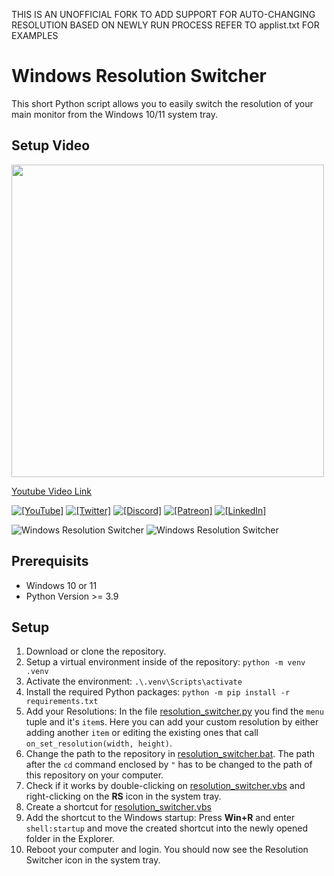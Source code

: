 THIS IS AN UNOFFICIAL FORK TO ADD SUPPORT FOR AUTO-CHANGING RESOLUTION BASED ON NEWLY RUN PROCESS
REFER TO applist.txt FOR EXAMPLES


# Windows Resolution Switcher

This short Python script allows you to easily switch the resolution of your main monitor from the Windows 10/11 system tray.

## Setup Video

<a href="https://youtu.be/Vrg4RhjxztE">
    <img src="./images/youtube_thumbnail.png" width="500"/>
</a>

[Youtube Video Link](https://youtu.be/Vrg4RhjxztE)

[![`[YouTube]`](https://img.shields.io/badge/-k0nze%20builds-ff0000?logo=youtube&logoColor=white)](https://www.youtube.com/channel/UC3_SywgWxpEBIoKawK2E3MA)
[![`[Twitter]`](https://img.shields.io/badge/-@k0nze_-1DA1F2?logo=twitter&logoColor=white)](https://twitter.com/k0nze_)
[![`[Discord]`](https://img.shields.io/discord/713121297407672380.svg?label=&logo=discord&logoColor=ffffff&color=7389D8&labelColor=6A7EC2)](https://discord.k0nze.gg)
[![`[Patreon]`](https://img.shields.io/badge/-Patreon-f96854?logo=patreon&logoColor=white)](https://patreon.com/k0nze)
[![`[LinkedIn]`](https://img.shields.io/badge/LinkedIn-blue?style=flat&logo=linkedin&labelColor=blue)](https://www.linkedin.com/in/konstantin-luebeck/)

![Windows Resolution Switcher](screenshot1.png)
![Windows Resolution Switcher](screenshot2.png)

## Prerequisits

* Windows 10 or 11
* Python Version >= 3.9

## Setup

 1. Download or clone the repository.
 2. Setup a virtual environment inside of the repository: `python -m venv .venv`
 3. Activate the environment: `.\.venv\Scripts\activate`
 4. Install the required Python packages: `python -m pip install -r requirements.txt`
 5. Add your Resolutions: In the file [resolution_switcher.py](./resolution_switcher.py) you find the `menu` tuple and it's `item`s. Here you can add your custom resolution by either adding another `item` or editing the existing ones that call `on_set_resolution(width, height)`.
 6. Change the path to the repository in [resolution_switcher.bat](resolution_switcher.bat). The path after the `cd` command enclosed by `"` has to be changed to the path of this repository on your computer.
 8. Check if it works by double-clicking on [resolution_switcher.vbs](./resolution_switcher.vbs) and right-clicking on the **RS** icon in the system tray.
 9. Create a shortcut for [resolution_switcher.vbs](./resolution_switcher.vbs)
 10. Add the shortcut to the Windows startup: Press **Win+R** and enter `shell:startup` and move the created shortcut into the newly opened folder in the Explorer.
 11. Reboot your computer and login. You should now see the Resolution Switcher icon in the system tray.
